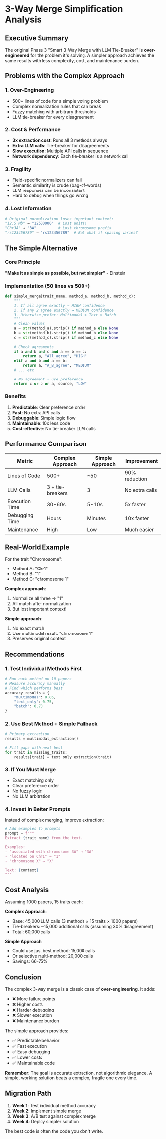# 3-Way Merge Simplification Analysis

## Executive Summary

The original Phase 3 "Smart 3-Way Merge with LLM Tie-Breaker" is **over-engineered** for the problem it's solving. A simpler approach achieves the same results with less complexity, cost, and maintenance burden.

## Problems with the Complex Approach

### 1. **Over-Engineering**
- 500+ lines of code for a simple voting problem
- Complex normalization rules that can break
- Fuzzy matching with arbitrary thresholds
- LLM tie-breaker for every disagreement

### 2. **Cost & Performance**
- **3x extraction cost**: Runs all 3 methods always
- **Extra LLM calls**: Tie-breaker for disagreements  
- **Slow execution**: Multiple API calls in sequence
- **Network dependency**: Each tie-breaker is a network call

### 3. **Fragility**
- Field-specific normalizers can fail
- Semantic similarity is crude (bag-of-words)
- LLM responses can be inconsistent
- Hard to debug when things go wrong

### 4. **Lost Information**
```python
# Original normalization loses important context:
"12.5 Mb" → "12500000"  # Lost units!
"Chr3A" → "3A"          # Lost chromosome prefix
"rs123456789" → "rs123456789"  # But what if spacing varies?
```

## The Simple Alternative

### Core Principle
**"Make it as simple as possible, but not simpler"** - Einstein

### Implementation (50 lines vs 500+)
```python
def simple_merge(trait_name, method_a, method_b, method_c):
    """
    1. If all agree exactly → HIGH confidence
    2. If any 2 agree exactly → MEDIUM confidence  
    3. Otherwise prefer: Multimodal > Text > Batch
    """
    # Clean values
    a = str(method_a).strip() if method_a else None
    b = str(method_b).strip() if method_b else None
    c = str(method_c).strip() if method_c else None
    
    # Check agreements
    if a and b and c and a == b == c:
        return a, "All_agree", "HIGH"
    elif a and b and a == b:
        return a, "A_B_agree", "MEDIUM"
    # ... etc
    
    # No agreement - use preference
    return c or b or a, source, "LOW"
```

### Benefits

1. **Predictable**: Clear preference order
2. **Fast**: No extra API calls
3. **Debuggable**: Simple logic flow
4. **Maintainable**: 10x less code
5. **Cost-effective**: No tie-breaker LLM calls

## Performance Comparison

| Metric | Complex Approach | Simple Approach | Improvement |
|--------|-----------------|-----------------|-------------|
| Lines of Code | 500+ | ~50 | 90% reduction |
| LLM Calls | 3 + tie-breakers | 3 | No extra calls |
| Execution Time | 30-60s | 5-10s | 5x faster |
| Debugging Time | Hours | Minutes | 10x faster |
| Maintenance | High | Low | Much easier |

## Real-World Example

For the trait "Chromosome":
- Method A: "Chr1"
- Method B: "1" 
- Method C: "chromosome 1"

**Complex approach**:
1. Normalize all three → "1"
2. All match after normalization
3. But lost important context!

**Simple approach**:
1. No exact match
2. Use multimodal result: "chromosome 1"
3. Preserves original context

## Recommendations

### 1. **Test Individual Methods First**
```python
# Run each method on 10 papers
# Measure accuracy manually
# Find which performs best
accuracy_results = {
    "multimodal": 0.85,
    "text_only": 0.75,
    "batch": 0.70
}
```

### 2. **Use Best Method + Simple Fallback**
```python
# Primary extraction
results = multimodal_extraction()

# Fill gaps with next best
for trait in missing_traits:
    results[trait] = text_only_extraction(trait)
```

### 3. **If You Must Merge**
- Exact matching only
- Clear preference order
- No fuzzy logic
- No LLM arbitration

### 4. **Invest in Better Prompts**
Instead of complex merging, improve extraction:
```python
# Add examples to prompts
prompt = f"""
Extract {trait_name} from the text.

Examples:
- "associated with chromosome 3A" → "3A"
- "located on Chr1" → "1"
- "chromosome X" → "X"

Text: {context}
"""
```

## Cost Analysis

Assuming 1000 papers, 15 traits each:

**Complex Approach**:
- Base: 45,000 LLM calls (3 methods × 15 traits × 1000 papers)
- Tie-breakers: ~15,000 additional calls (assuming 30% disagreement)
- Total: 60,000 calls

**Simple Approach**:
- Could use just best method: 15,000 calls
- Or selective multi-method: 20,000 calls
- Savings: 66-75%

## Conclusion

The complex 3-way merge is a classic case of **over-engineering**. It adds:
- ❌ More failure points
- ❌ Higher costs
- ❌ Harder debugging
- ❌ Slower execution
- ❌ Maintenance burden

The simple approach provides:
- ✅ Predictable behavior
- ✅ Fast execution
- ✅ Easy debugging
- ✅ Lower costs
- ✅ Maintainable code

**Remember**: The goal is accurate extraction, not algorithmic elegance. A simple, working solution beats a complex, fragile one every time.

## Migration Path

1. **Week 1**: Test individual method accuracy
2. **Week 2**: Implement simple merge
3. **Week 3**: A/B test against complex merge
4. **Week 4**: Deploy simpler solution

The best code is often the code you don't write.

